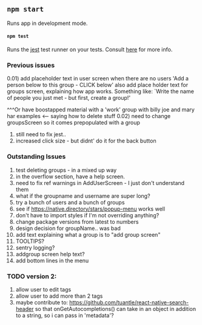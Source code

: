 ## `npm start`

Runs app in development mode.

#### `npm test`

Runs the [jest](https://github.com/facebook/jest) test runner on your tests. Consult [here](https://github.com/expo/expo/tree/master/packages/jest-expo) for more info.


### Previous issues
0.01) add placeholder text in user screen when there are no users 'Add a person below to this group - CLICK below' also add place holder text for groups screen, explaining how app works. Something like: `Write the name of people you just met - but first, create a group!'

^^^Or have boostapped material with a 'work' group with billy joe and mary har examples <-- saying how to delete stuff
0.02) need to change groupsScreen so it comes prepopulated with a group
1) still need to fix jest..
2) increased click size - but didnt' do it for the back button

### Outstanding Issues
1) test deleting groups - in a mixed up way
2) in the overflow section, have a help screen.
2) need to fix ref warnings in AddUserScreen - I just don't understand them
3) what if the groupname and username are super long?
5) try a bunch of users and a bunch of groups
6) see if https://native.directory/stars/popup-menu works well
7) don't have to import styles if I'm not overriding anything?
8) change package versions from latest to numbers
9) design decision for groupName.. was bad
10) add text explaining what a group is to "add group screen"
11) TOOLTIPS?
12) sentry logging?
13) addgroup screen help text?
14) add bottom lines in the menu


### TODO version 2:
1) allow user to edit tags
2) allow user to add more than 2 tags
3) maybe contribute to: https://github.com/tuantle/react-native-search-header so that
onGetAutocompletions() can take in an object in addition to a string, so i can pass in 'metadata'?